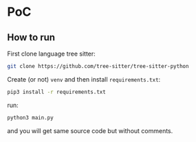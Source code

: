 # PoC

## How to run

First clone language tree sitter:

```bash
git clone https://github.com/tree-sitter/tree-sitter-python
```

Create (or not) `venv` and then install `requirements.txt`:

```bash
pip3 install -r requirements.txt
```

run:

```bash
python3 main.py
```

and you will get same source code but without comments.


